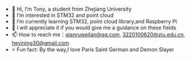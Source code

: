 - 👋 Hi, I’m Tony, a student from Zhejiang University
- 👀 I’m interested in STM32 and point cloud
- 🌱 I’m currently learning STM32, point cloud library,and Raspberry Pi
- 💞️ I will appreciate it if you would give me a guidance on these fields
- 📫 How to reach me：qianruweilan@qq.com, 3220100620@zju.edu.cn, heyining30@gmail.com
- ⚡ Fun fact: By the way,I love Paris Saint German and Demon Slayer
